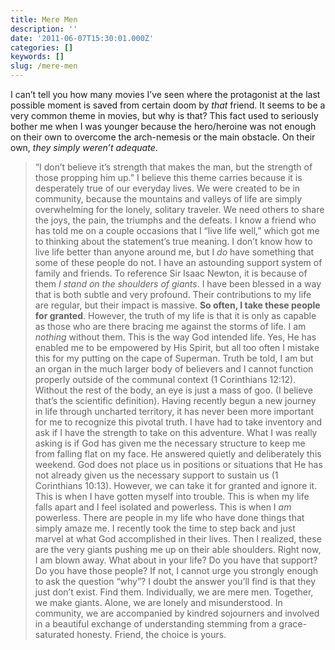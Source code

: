```yaml
---
title: Mere Men
description: ''
date: '2011-06-07T15:30:01.000Z'
categories: []
keywords: []
slug: /mere-men
---
```

I can’t tell you how many movies I’ve seen where the protagonist at the last possible moment is saved from certain doom by _that_ friend. It seems to be a very common theme in movies, but why is that? This fact used to seriously bother me when I was younger because the hero/heroine was not enough on their own to overcome the arch-nemesis or the main obstacle. On their own, _they simply weren’t adequate_.
> “I don’t believe it’s strength that makes the man, but the strength of those propping him up.”
I believe this theme carries because it is desperately true of our everyday lives. We were created to be in community, because the mountains and valleys of life are simply overwhelming for the lonely, solitary traveler. We need others to share the joys, the pain, the triumphs and the defeats.
I know a friend who has told me on a couple occasions that I “live life well,” which got me to thinking about the statement’s true meaning. I don’t know how to live life better than anyone around me, but I _do_ have something that some of these people do not. I have an astounding support system of family and friends. To reference Sir Isaac Newton, it is because of them _I stand on the shoulders of giants_.
I have been blessed in a way that is both subtle and very profound. Their contributions to my life are regular, but their impact is massive. **So often, I take these people for granted**. However, the truth of my life is that it is only as capable as those who are there bracing me against the storms of life. I am _nothing_ without them.
This is the way God intended life. Yes, He has enabled me to be empowered by His Spirit, but all too often I mistake this for my putting on the cape of Superman. Truth be told, I am but an organ in the much larger body of believers and I cannot function properly outside of the communal context (1 Corinthians 12:12). Without the rest of the body, an eye is just a mass of goo. (I believe that’s the scientific definition).
Having recently begun a new journey in life through uncharted territory, it has never been more important for me to recognize this pivotal truth. I have had to take inventory and ask if I have the strength to take on this adventure. What I was really asking is if God has given me the necessary structure to keep me from falling flat on my face. He answered quietly and deliberately this weekend.
God does not place us in positions or situations that He has not already given us the necessary support to sustain us (1 Corinthians 10:13). However, we can take it for granted and ignore it. This is when I have gotten myself into trouble. This is when my life falls apart and I feel isolated and powerless. This is when I _am_ powerless.
There are people in my life who have done things that simply amaze me. I recently took the time to step back and just marvel at what God accomplished in their lives. Then I realized, these are the very giants pushing me up on their able shoulders. Right now, I am blown away.
What about in your life? Do you have that support? Do you have those people? If not, I cannot urge you strongly enough to ask the question “why”? I doubt the answer you’ll find is that they just don’t exist. Find them.
Individually, we are mere men. Together, we make giants. Alone, we are lonely and misunderstood. In community, we are accompanied by kindred sojourners and involved in a beautiful exchange of understanding stemming from a grace-saturated honesty. Friend, the choice is yours.
